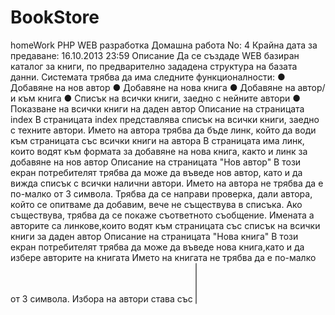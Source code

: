 # BookStore
homeWork
PHP WEB разработка
Домашна работа No: 4
Крайна дата за предаване: 16.10.2013 23:59 
Описание
Да се създаде WEB базиран каталог за книги, по
предварително зададена структура на базата данни.
Системата трябва да има следните функционалности:
● Добавяне на нов автор
● Добавяне на нова книга
● Добавяне на автор/и към книга
● Списък на всички книги, заедно с нейните автори
● Показване на всички книги на даден автор
Описание на страницата index
В страницата index представлява списък на всички книги, заедно с техните автори.
Името на автора трябва да бъде линк, който да води към страницата със всички
книги на автора
В страницата има линк, които водят към формата за добавяне на нова книга, както
и линк за добавяне на нов автор
Описание на страницата
 "Нов автор"
В този екран потребителят трябва да може да въведе нов автор, като и да вижда списък
с всички налични автори.
Името на автора не трябва да е по-малко от 3 символа.
Трябва да се направи проверка, дали автора, който се опитваме да добавим, вече не
съществува в списъка. Ако съществува, трябва да се покаже съответното съобщение.
Имената а авторите са линкове,които водят към страницата със списък на всички книги
за даден автор
Описание на страницата
 "Нова книга"
В този екран потребителят трябва да може да въведе нова книга,като и да избере авторите
на книгата
Името на книгата не трябва да е по-малко от 3 символа.
Избора на автори става със <select multiple>
Връзката “Книги” ни връща в екрана със списък на всички книги
Описание на страницата
"Книги от автор"
В този екран потребителят трябва да вижда всички книги, в които даден автор участва.
Екрана е подобен на екрана “Книги”, но тук се показват само книгите за даден автор.
Имената на авторите отново са линкове, които водят към същата страница, за да може
потребителя да разгледа книгите на Нийл Геймън, ако е дошъл на страницата да
разгледа книгите на Тери Пратчет.
Предаването на автора трябва да става през GET. По ваша преценка може да се използва
author_id или името на автора в URL-то като GET параметър
Ако не е подаден идентификатор на автор в този екран, потребителя трябва да бъде
пренасочен автоматично към екрана със списък на всички книги
Ако подадения идентификато на автора е невалиден (няма такъв автор) , трябва да се
покаже съответното съобщение
Допълнителни задачи
● Сортиране на книгите по име (низходящо/възходящо)
● Сортиране на авторите по име (низходящо/възходящо)
● Търсене на книга по нейното име
Уточнения
● Реализацията трябва да е със SQL-а, който е предоставен
за домашната. Структурата на таблиците НЕ трябва да
бъде променяна.
● Взимането на информацията трябва да става с JOIN, а не с
2 или повече заявки
● Показаната подредба, външен вид и имена на екраните са
само примерни. Може да ги променяте както желаете, стига
да не премахвате функционалност
Критерии за оценка
● Валидност на HTML/CSS НЕ трябва да участват в оценката.Оценява се PHP
кода, не външният вид или валидността на HTML/CSS
● Изпълнението или неизпълнението на допълнителните задачи НЕ дават
влияние на оценката. Те са дадени за хората желаещи да разширят задачата.
● Правилно ли се показват авторите на книги.Една книга, заедно с нейните автори
трябва да се показва само един път в списъка
● В екрана за книги по автор трябва да се показват САМО книгите на подаденият
автор. Появява ли се съобщение, че автора не е намерен, когато се подаде
невалиден идентификатор
● Правилно ли се добавят авторите, може ли да се добави един автор повече от
един път
● Има ли повторение на код между различните файлове
Забранено е
● Писане на код, който уврежда по какъвто и да е било начин
чужди системи и компютри
● Плагиатстването.
● Манипулиране на домашните/резултатите по какъвто и да е
било начин
